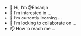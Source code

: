 - 👋 Hi, I’m @Ehsanjn
- 👀 I’m interested in ...
- 🌱 I’m currently learning ...
- 💞️ I’m looking to collaborate on ...
- 📫 How to reach me ...

<!---
Ehsanjn/Ehsanjn is a ✨ special ✨ repository because its `README.md` (this file) appears on your GitHub profile.
You can click the Preview link to take a look at your changes.
--->
